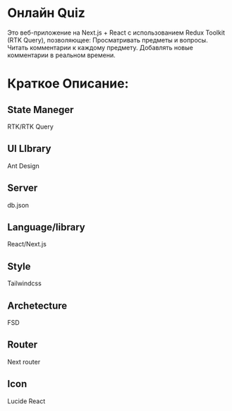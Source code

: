 # Онлайн Quiz
Это веб-приложение на Next.js + React с использованием Redux Toolkit (RTK Query), позволяющее:
Просматривать предметы и вопросы.
Читать комментарии к каждому предмету.
Добавлять новые комментарии в реальном времени.

# Краткое Описание:

## State Maneger 
RTK/RTK Query

## UI LIbrary 
Ant Design

## Server 
db.json

## Language/library 
React/Next.js

## Style 
Tailwindcss

## Archetecture 
FSD

## Router 
Next router

## Icon
Lucide React
